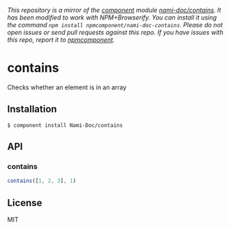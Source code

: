 *This repository is a mirror of the [component](http://component.io) module [nami-doc/contains](http://github.com/nami-doc/contains). It has been modified to work with NPM+Browserify. You can install it using the command `npm install npmcomponent/nami-doc-contains`. Please do not open issues or send pull requests against this repo. If you have issues with this repo, report it to [npmcomponent](https://github.com/airportyh/npmcomponent).*

# contains

  Checks whether an element is in an array

## Installation

    $ component install Nami-Doc/contains

## API

### contains

```js
contains([1, 2, 3], 1)
```

## License

  MIT
